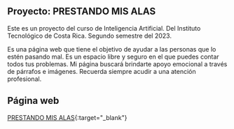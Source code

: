 ## Proyecto: PRESTANDO MIS ALAS

Este es un proyecto del curso de Inteligencia Artificial. Del Instituto Tecnológico de Costa Rica. Segundo semestre del 2023.

Es una página web que tiene el objetivo de ayudar a las personas que lo estén pasando mal. Es un espacio libre y seguro en el que puedes contar todos tus problemas. Mi página buscará brindarte apoyo emocional a través de párrafos e imágenes. Recuerda siempre acudir a una atención profesional.

## Página web

[PRESTANDO MIS ALAS](https://huggingface.co/spaces/DearGerson/IA){:target="\_blank"}
